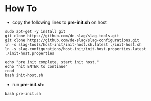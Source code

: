 # How To

* copy the following lines to **pre-init.sh** on host
```
sudo apt-get -y install git
git clone https://github.com/de-slag/slag-tools.git
git clone https://github.com/de-slag/slag-configurations.git
ln -s slag-tools/host-init/init-host.sh.latest ./init-host.sh
ln -s slag-configurations/host-init/init-host.properties.latest ./init-host.properties

echo "pre init complete. start init host."
echo "hit ENTER to continue"
read
bash init-host.sh
```
* run **pre-init.sh**:
```
bash pre-init.sh
```
